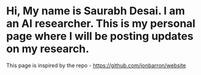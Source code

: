 # Hi, My name is Saurabh Desai. I am an AI researcher. This is my personal page where I will be posting updates on my research.
This page is inspired by the repo - https://github.com/jonbarron/website
